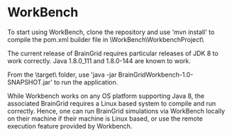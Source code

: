 # WorkBench
To start using WorkBench, clone the repository and use 'mvn install' to compile the pom.xml builder file in  \WorkBench\WorkbenchProject\

The current release of BrainGrid requires particular releases of JDK 8 to work correctly. Java 1.8.0_111 and 1.8.0-144 are known to work.

From the \target\ folder, use 'java -jar BrainGridWorkbench-1.0-SNAPSHOT.jar' to run the application.

While Workbench works on any OS platform supporting Java 8, the associated BrainGrid requires a Linux based system to compile and run correctly.
Hence, one can run BrainGrid simulations via WorkBench locally on their machine if their machine is Linux based, or use 
the remote execution feature provided by Workbench.
